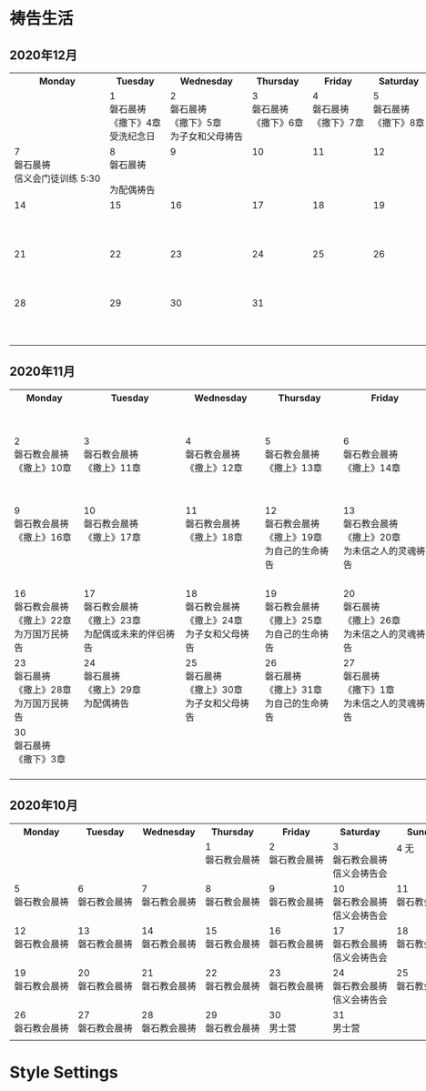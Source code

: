 # 祷告生活

## 2020年12月
<table>
  <tr>
    <th>Monday</th>
    <th>Tuesday</th>
    <th>Wednesday</th>
    <th>Thursday</th>
    <th>Friday</th>
    <th>Saturday</th>
    <th>Sunday</th>
  </tr>
  <tr>
    <td> <br> <br> <br> <br> </td>
    <td>1 <br>磐石晨祷 <br>《撒下》4章 <br>受洗纪念日 <br> </td>
    <td>2 <br>磐石晨祷 <br>《撒下》5章 <br>为子女和父母祷告 <br> </td>
    <td>3 <br>磐石晨祷 <br>《撒下》6章 <br> <br> </td>
    <td>4 <br>磐石晨祷 <br>《撒下》7章 <br> <br> </td>
    <td>5 <br>磐石晨祷 <br>《撒下》8章 <br> <br> </td>
    <td>6 <br>磐石敬拜 <br>圣餐 <br>磐石弟兄团契 <br> </td>
  </tr>
  <tr>
    <td>7 <br>磐石晨祷 <br>信义会门徒训练 5:30 <br> <br> </td>
    <td>8 <br>磐石晨祷 <br> <br>为配偶祷告 <br> </td>
    <td>9 <br> <br> <br> <br> </td>
    <td>10 <br> <br> <br> <br> </td>
    <td>11 <br> <br> <br> <br> </td>
    <td>12 <br> <br> <br> <br> </td>
    <td>13 <br> <br> <br> <br> </td>
  </tr>
  <tr>
    <td>14 <br> <br> <br> <br> </td>
    <td>15 <br> <br> <br> <br> </td>
    <td>16 <br> <br> <br> <br> </td>
    <td>17 <br> <br> <br> <br> </td>
    <td>18 <br> <br> <br> <br> </td>
    <td>19 <br> <br> <br> <br> </td>
    <td>20 <br> <br> <br> <br> </td>
  </tr>
  <tr>
    <td>21 <br> <br> <br> <br> </td>
    <td>22 <br> <br> <br> <br> </td>
    <td>23 <br> <br> <br> <br> </td>
    <td>24 <br> <br> <br> <br> </td>
    <td>25 <br> <br> <br> <br> </td>
    <td>26 <br> <br> <br> <br> </td>
    <td>27 <br> <br> <br> <br> </td>
  </tr>
  <tr>
    <td>28 <br> <br> <br> <br> </td>
    <td>29 <br> <br> <br> <br> </td>
    <td>30 <br> <br> <br> <br> </td>
    <td>31 <br> <br> <br> <br> </td>
    <td> <br> <br> <br> <br> </td>
    <td> <br> <br> <br> <br> </td>
    <td> <br> <br> <br> <br> </td>
  </tr>
</table>

## 2020年11月
<table width="1200" style="text-align:center">
  <tr>
    <th>Monday</th>
    <th>Tuesday</th>
    <th>Wednesday</th>
    <th>Thursday</th>
    <th>Friday</th>
    <th>Saturday</th>
    <th>Sunday</th>
  </tr>
  <tr>
    <td></td>
    <td></td>
    <td></td>
    <td></td>
    <td></td>
    <td></td>
    <td>1 <br>男士营</td>
  </tr>
  <tr>
    <td>2 <br>磐石教会晨祷 <br>《撒上》10章<br><br></td>
    <td>3 <br>磐石教会晨祷 <br>《撒上》11章<br><br></td>
    <td>4 <br>磐石教会晨祷 <br>《撒上》12章<br><br></td>
    <td>5 <br>磐石教会晨祷 <br>《撒上》13章<br><br></td>
    <td>6 <br>磐石教会晨祷 <br>《撒上》14章<br><br></td>
    <td>7 <br>磐石教会晨祷 <br>《撒上》15章<br>西雅图信义会祷告会<br></td>
    <td>8 <br>磐石教会晨祷 <br><br><br></td>
  </tr>
  <tr>
    <td>9 <br>磐石教会晨祷 <br>《撒上》16章<br><br></td>
    <td>10 <br>磐石教会晨祷 <br>《撒上》17章<br><br></td>
    <td>11 <br>磐石教会晨祷 <br>《撒上》18章<br><br></td>
    <td>12 <br>磐石教会晨祷 <br>《撒上》19章<br>为自己的生命祷告<br></td>
    <td>13 <br>磐石教会晨祷 <br>《撒上》20章<br>为未信之人的灵魂祷告<br></td>
    <td>14 <br>磐石教会晨祷 <br>《撒上》21章 <br>认罪悔改祷告<br>西雅图信义会祷告会</td>
    <td>15 </td>
  </tr>
  <tr>
    <td>16 <br>磐石教会晨祷 <br>《撒上》22章 <br>为万国万民祷告<br></td>
    <td>17 <br>磐石教会晨祷 <br>《撒上》23章 <br>为配偶或未来的伴侣祷告<br></td>
    <td>18 <br>磐石教会晨祷 <br>《撒上》24章 <br>为子女和父母祷告<br></td>
    <td>19 <br>磐石教会晨祷 <br>《撒上》25章 <br>为自己的生命祷告 <br> </td>
    <td>20 <br>磐石晨祷 <br>《撒上》26章 <br>为未信之人的灵魂祷告 <br> </td>
    <td>21 <br>磐石晨祷 <br>《撒上》27章 <br>认罪悔改的祷告 <br>信义会祷告会 </td>
    <td>22 <br> <br> <br> <br> </td>
  </tr>
  <tr>
    <td>23 <br>磐石晨祷 <br>《撒上》28章 <br>为万国万民祷告 <br> </td>
    <td>24 <br>磐石晨祷 <br>《撒上》29章 <br>为配偶祷告 <br> </td>
    <td>25 <br>磐石晨祷 <br>《撒上》30章 <br>为子女和父母祷告 <br> </td>
    <td>26 <br>磐石晨祷 <br>《撒上》31章 <br>为自己的生命祷告 <br> </td>
    <td>27 <br>磐石晨祷 <br>《撒下》1章 <br>为未信之人的灵魂祷告 <br> </td>
    <td>28 <br>磐石晨祷 <br>《撒下》2章 <br> <br>信义会祷告会 </td>
    <td>29 <br> <br> <br> <br> </td>
  </tr>
  <tr>
    <td>30 <br>磐石晨祷 <br>《撒下》3章 <br> <br> </td>
    <td></td>
    <td></td>
    <td></td>
    <td></td>
    <td></td>
    <td></td>
  </tr>
</table>


## 2020年10月
<table style="text-align:center;text-valign:top">
  <tr>
    <th>Monday</th>
    <th>Tuesday</th>
    <th>Wednesday</th>
    <th>Thursday</th>
    <th>Friday</th>
    <th>Saturday</th>
    <th>Sunday</th>
  </tr>
  <tr>
    <td></td>
    <td></td>
    <td></td>
    <td>1 <br>磐石教会晨祷</td>
    <td>2 <br>磐石教会晨祷</td>
    <td>3 <br>磐石教会晨祷<br>信义会祷告会</td>
    <td>4 无</td>
  </tr>
  <tr>
    <td>5 <br>磐石教会晨祷</td>
    <td>6 <br>磐石教会晨祷</td>
    <td>7 <br>磐石教会晨祷</td>
    <td>8 <br>磐石教会晨祷</td>
    <td>9 <br>磐石教会晨祷</td>
    <td>10 <br>磐石教会晨祷<br>信义会祷告会</td>
    <td>11 <br>磐石教会晨祷</td>
  </tr>
  <tr>
    <td>12 <br>磐石教会晨祷</td>
    <td>13 <br>磐石教会晨祷</td>
    <td>14 <br>磐石教会晨祷</td>
    <td>15 <br>磐石教会晨祷</td>
    <td>16 <br>磐石教会晨祷</td>
    <td>17 <br>磐石教会晨祷<br>信义会祷告会</td>
    <td>18 <br>磐石教会晨祷</td>
  </tr>
  <tr>
    <td>19 <br>磐石教会晨祷</td>
    <td>20 <br>磐石教会晨祷</td>
    <td>21 <br>磐石教会晨祷</td>
    <td>22 <br>磐石教会晨祷</td>
    <td>23 <br>磐石教会晨祷</td>
    <td>24 <br>磐石教会晨祷<br>信义会祷告会</td>
    <td>25 <br>磐石教会晨祷</td>
  </tr>
  <tr>
    <td>26 <br>磐石教会晨祷</td>
    <td>27 <br>磐石教会晨祷</td>
    <td>28 <br>磐石教会晨祷</td>
    <td>29 <br>磐石教会晨祷</td>
    <td>30<br>男士营</td>
    <td>31<br>男士营</td>
    <td></td>
  </tr>
  <tr>
    <td></td>
    <td></td>
    <td></td>
    <td></td>
    <td></td>
    <td></td>
    <td></td>
  </tr>
</table>

# Style Settings
<style>
    table {
        border:3;
        width:1000;
        border-collapse: collapse;
        padding：2;
        border-color:#b6ff00;
    }
    td {
        text-align: left;
        vertical-align: top;
    }
    th {
        text-align: center;
        vertical-align: top;
    }
</style>